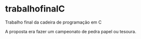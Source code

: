 # trabalhofinalC
Trabalho final da cadeira de programação em C

A proposta era fazer um campeonato de pedra papel ou tesoura.
